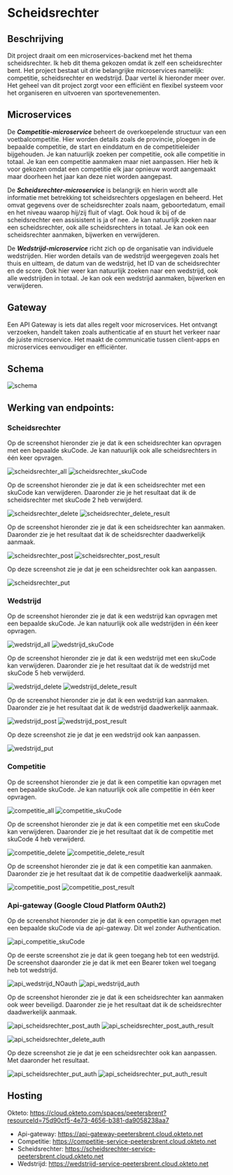 # Scheidsrechter
## Beschrijving
Dit project draait om een microservices-backend met het thema scheidsrechter. Ik heb dit thema gekozen omdat ik zelf een scheidsrechter bent.
Het project bestaat uit drie belangrijke microservices namelijk: competitie, scheidsrechter en wedstrijd. Daar vertel ik hieronder meer over.
Het geheel van dit project zorgt voor een efficiënt en flexibel systeem voor het organiseren en uitvoeren van sportevenementen.

## Microservices
De **_Competitie-microservice_** beheert de overkoepelende structuur van een voetbalcompetitie. Hier worden details zoals de provincie, ploegen in de bepaalde competitie, de start en einddatum en de competitieleider bijgehouden. Je kan natuurlijk zoeken per competitie, ook alle competitie in totaal. Je kan een competitie aanmaken maar niet aanpassen. Hier heb ik voor gekozen omdat een competitie elk jaar opnieuw wordt aangemaakt maar doorheen het jaar kan deze niet worden aangepast.

De **_Scheidsrechter-microservice_** is belangrijk en hierin wordt alle informatie met betrekking tot scheidsrechters opgeslagen en beheerd. Het omvat gegevens over de scheidsrechter zoals naam, geboortedatum, email en het niveau waarop hij/zij fluit of vlagt. Ook houd ik bij of de scheidsrechter een assisistent is ja of nee. Je kan natuurlijk zoeken naar een scheidsrechter, ook alle scheidsrechters in totaal. Je kan ook een scheidsrechter aanmaken, bijwerken en verwijderen.

De **_Wedstrijd-microservice_** richt zich op de organisatie van individuele wedstrijden. Hier worden details van de wedstrijd weergegeven zoals het thuis en uitteam, de datum van de wedstrijd, het ID van de scheidsrechter en de score. Ook hier weer kan natuurlijk zoeken naar een wedstrijd, ook alle wedstrijden in totaal. Je kan ook een wedstrijd aanmaken, bijwerken en verwijderen.

## Gateway
Een API Gateway is iets dat alles regelt voor microservices. Het ontvangt verzoeken, handelt taken zoals authenticatie af en stuurt het verkeer naar de juiste microservice. Het maakt de communicatie tussen client-apps en microservices eenvoudiger en efficiënter.

## Schema

![schema](https://github.com/peetersbrent/enterprise_bp/assets/91012837/f9a60dff-ced5-4d66-a296-61bbe5b0f249)

## Werking van endpoints:

### Scheidsrechter

Op de screenshot hieronder zie je dat ik een scheidsrechter kan opvragen met een bepaalde skuCode.
Je kan natuurlijk ook alle scheidsrechters in één keer opvragen.

![scheidsrechter_all](https://github.com/peetersbrent/enterprise_bp/assets/91012837/df48e7a0-f905-45bc-a07b-cfb42f14186d)
![scheidsrechter_skuCode](https://github.com/peetersbrent/enterprise_bp/assets/91012837/0dd75256-c5ae-4dc9-a2cc-6aa60f4a7ef0)

Op de screenshot hieronder zie je dat ik een scheidsrechter met een skuCode kan verwijderen. 
Daaronder zie je het resultaat dat ik de scheidsrechter met skuCode 2 heb verwijderd.

![scheidsrechter_delete](https://github.com/peetersbrent/enterprise_bp/assets/91012837/848ed65f-87e5-459e-b5a0-cb8e0e0654a4)
![scheidsrechter_delete_result](https://github.com/peetersbrent/enterprise_bp/assets/91012837/255ac170-cc7b-457d-889a-06630bf49251)

Op de screenshot hieronder zie je dat ik een scheidsrechter kan aanmaken. 
Daaronder zie je het resultaat dat ik de scheidsrechter daadwerkelijk aanmaak.

![scheidsrechter_post](https://github.com/peetersbrent/enterprise_bp/assets/91012837/7f7f57d3-be02-470d-adb4-afaa1b14655b)
![scheidsrechter_post_result](https://github.com/peetersbrent/enterprise_bp/assets/91012837/0da4cb17-4493-4b77-bc0c-ae2c300f5cc7)

Op deze screenshot zie je dat je een scheidsrechter ook kan aanpassen.

![scheidsrechter_put](https://github.com/peetersbrent/enterprise_bp/assets/91012837/cfb9d6da-4481-4d61-b843-98470248ffb2)


### Wedstrijd

Op de screenshot hieronder zie je dat ik een wedstrijd kan opvragen met een bepaalde skuCode.
Je kan natuurlijk ook alle wedstrijden in één keer opvragen.

![wedstrijd_all](https://github.com/peetersbrent/enterprise_bp/assets/91012837/08c693fb-1398-4323-8097-bc74ef6c1e20)
![wedstrijd_skuCode](https://github.com/peetersbrent/enterprise_bp/assets/91012837/1271aa2a-91b0-4205-82c2-6200a0793814)

Op de screenshot hieronder zie je dat ik een wedstrijd met een skuCode kan verwijderen. 
Daaronder zie je het resultaat dat ik de wedstrijd met skuCode 5 heb verwijderd.

![wedstrijd_delete](https://github.com/peetersbrent/enterprise_bp/assets/91012837/d43f3f22-6150-4149-be7d-8a0d51b9067c)
![wedstrijd_delete_result](https://github.com/peetersbrent/enterprise_bp/assets/91012837/fcd88831-b3d3-418f-9bbc-16f5c75cdcfa)

Op de screenshot hieronder zie je dat ik een wedstrijd kan aanmaken. 
Daaronder zie je het resultaat dat ik de wedstrijd daadwerkelijk aanmaak.

![wedstrijd_post](https://github.com/peetersbrent/enterprise_bp/assets/91012837/2fdfb667-1e04-472b-a911-5c42a80198eb)
![wedstrijd_post_result](https://github.com/peetersbrent/enterprise_bp/assets/91012837/e04e9484-6375-42da-a138-1b412b172f22)

Op deze screenshot zie je dat je een wedstrijd ook kan aanpassen.

![wedstrijd_put](https://github.com/peetersbrent/enterprise_bp/assets/91012837/98f03b51-d3ae-40d3-b7cd-8b4106964369)

### Competitie

Op de screenshot hieronder zie je dat ik een competitie kan opvragen met een bepaalde skuCode.
Je kan natuurlijk ook alle competitie in één keer opvragen.

![competitie_all](https://github.com/peetersbrent/enterprise_bp/assets/91012837/9a21000e-9466-4bbb-9b7f-af099c401822)
![competitie_skuCode](https://github.com/peetersbrent/enterprise_bp/assets/91012837/55c471ae-61c2-454b-94bc-5ec6bb7f8d0f)

Op de screenshot hieronder zie je dat ik een competitie met een skuCode kan verwijderen. 
Daaronder zie je het resultaat dat ik de competitie met skuCode 4 heb verwijderd.

![competitie_delete](https://github.com/peetersbrent/enterprise_bp/assets/91012837/8d6d0344-f76d-4375-b3fa-f090b5f0b52a)
![competitie_delete_result](https://github.com/peetersbrent/enterprise_bp/assets/91012837/e7a752a2-2aa7-4dc2-8840-5497f81d0113)

Op de screenshot hieronder zie je dat ik een competitie kan aanmaken. 
Daaronder zie je het resultaat dat ik de competitie daadwerkelijk aanmaak.

![competitie_post](https://github.com/peetersbrent/enterprise_bp/assets/91012837/ea0561f1-4f49-467e-91a4-22ef648ca48b)
![competitie_post_result](https://github.com/peetersbrent/enterprise_bp/assets/91012837/cd6e17d2-61e9-4c3c-909d-5265eb87a99d)

### Api-gateway (Google Cloud Platform 0Auth2)

Op de screenshot hieronder zie je dat ik een competitie kan opvragen met een bepaalde skuCode via de api-gateway.
Dit wel zonder Authentication.

![api_competitie_skuCode](https://github.com/peetersbrent/enterprise_bp/assets/91012837/bedc3409-561c-478e-bf1a-1e06cacdcd92)

Op de eerste screenshot zie je dat ik geen toegang heb tot een wedstrijd. 
De screenshot daaronder zie je dat ik met een Bearer token wel toegang heb tot wedstrijd.

![api_wedstrijd_NOauth](https://github.com/peetersbrent/enterprise_bp/assets/91012837/aa582c5c-c3c7-436a-9bc6-8e58154078dd)
![api_wedstrijd_auth](https://github.com/peetersbrent/enterprise_bp/assets/91012837/b432f204-8c24-45ef-9147-c6616a484e26)

Op de screenshot hieronder zie je dat ik een scheidsrechter kan aanmaken ook weer beveiligd. 
Daaronder zie je het resultaat dat ik de scheidsrechter daadwerkelijk aanmaak.

![api_scheidsrechter_post_auth](https://github.com/peetersbrent/enterprise_bp/assets/91012837/40050973-3245-412c-b994-5b889eed7422)
![api_scheidsrechter_post_auth_result](https://github.com/peetersbrent/enterprise_bp/assets/91012837/1da8946f-a34b-4b6f-a54e-570b0754f50e)

![api_scheidsrechter_delete_auth](https://github.com/peetersbrent/enterprise_bp/assets/91012837/f926e3f0-20c4-45d1-b361-bcc778203762)

Op deze screenshot zie je dat je een scheidsrechter ook kan aanpassen.
Met daaronder het resultaat.

![api_scheidsrechter_put_auth](https://github.com/peetersbrent/enterprise_bp/assets/91012837/bad8a50e-0943-462d-913c-645b6d4c092d)
![api_scheidsrechter_put_auth_result](https://github.com/peetersbrent/enterprise_bp/assets/91012837/a844d3ec-4cdb-4163-97db-303bf0b1ccc9)

## Hosting 

Okteto: https://cloud.okteto.com/spaces/peetersbrent?resourceId=75d90cf5-4e73-4656-b381-da9058238aa7 
  - Api-gateway: https://api-gateway-peetersbrent.cloud.okteto.net
  - Competitie: https://competitie-service-peetersbrent.cloud.okteto.net
  - Scheidsrechter: https://scheidsrechter-service-peetersbrent.cloud.okteto.net
  - Wedstrijd: https://wedstrijd-service-peetersbrent.cloud.okteto.net
